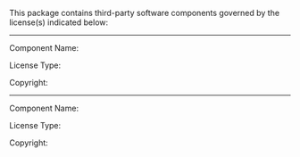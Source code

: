 This package contains third-party software components governed by the license(s) indicated below:


---------

Component Name: 

License Type: 

Copyright: 


---------

Component Name: 

License Type: 

Copyright: 